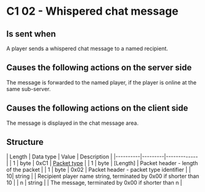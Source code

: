 # C1 02 - Whispered chat message #

## Is sent when ##
A player sends a whispered chat message to a named recipient.


## Causes the following actions on the server side ##
The message is forwarded to the named player, if the player is online at the same sub-server.

## Causes the following actions on the client side ##
The message is displayed in the chat message area.

## Structure ##

|  Length  | Data type | Value | Description |
|----------|---------|-------------|
| 1 | byte | 0xC1   | [Packet type](PacketTypes.md) |
| 1 | byte | [Length] | Packet header - length of the packet |
| 1 | byte | 0x02   | Packet header - packet type identifier |
| 10| string |     | Recipient player name string, terminated by 0x00 if shorter than 10 |
| n | string |     | The message, terminated by 0x00 if shorter than n |
